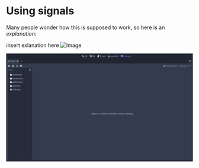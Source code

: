 # Using signals

Many people wonder how this is supposed to work, so here is an *explanation*:

insert exlanation here
![Image](https://github.com/Jowan-Spooner/dialogic/blob/plugin-docs/addons/dialogic/Documentation/Content/Tutorials/Images/Event_Set_Value.PNG)

![Image2](./Images/Dialogic_Tab.PNG)